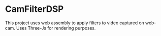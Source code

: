 # CamFilterDSP
This project uses web assembly to apply filters to video captured on web-cam. Uses Three-Js for rendering purposes.
